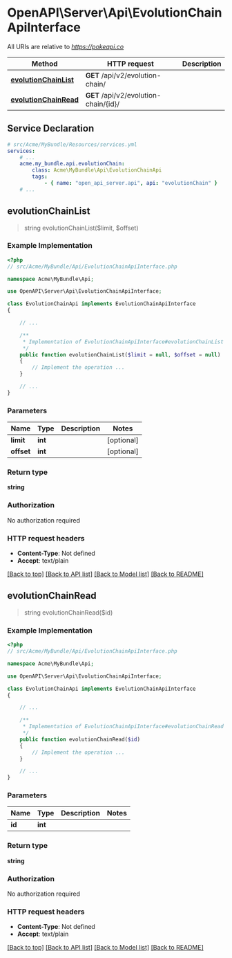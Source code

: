 # OpenAPI\Server\Api\EvolutionChainApiInterface

All URIs are relative to *https://pokeapi.co*

Method | HTTP request | Description
------------- | ------------- | -------------
[**evolutionChainList**](EvolutionChainApiInterface.md#evolutionChainList) | **GET** /api/v2/evolution-chain/ | 
[**evolutionChainRead**](EvolutionChainApiInterface.md#evolutionChainRead) | **GET** /api/v2/evolution-chain/{id}/ | 


## Service Declaration
```yaml
# src/Acme/MyBundle/Resources/services.yml
services:
    # ...
    acme.my_bundle.api.evolutionChain:
        class: Acme\MyBundle\Api\EvolutionChainApi
        tags:
            - { name: "open_api_server.api", api: "evolutionChain" }
    # ...
```

## **evolutionChainList**
> string evolutionChainList($limit, $offset)



### Example Implementation
```php
<?php
// src/Acme/MyBundle/Api/EvolutionChainApiInterface.php

namespace Acme\MyBundle\Api;

use OpenAPI\Server\Api\EvolutionChainApiInterface;

class EvolutionChainApi implements EvolutionChainApiInterface
{

    // ...

    /**
     * Implementation of EvolutionChainApiInterface#evolutionChainList
     */
    public function evolutionChainList($limit = null, $offset = null)
    {
        // Implement the operation ...
    }

    // ...
}
```

### Parameters

Name | Type | Description  | Notes
------------- | ------------- | ------------- | -------------
 **limit** | **int**|  | [optional]
 **offset** | **int**|  | [optional]

### Return type

**string**

### Authorization

No authorization required

### HTTP request headers

 - **Content-Type**: Not defined
 - **Accept**: text/plain

[[Back to top]](#) [[Back to API list]](../../README.md#documentation-for-api-endpoints) [[Back to Model list]](../../README.md#documentation-for-models) [[Back to README]](../../README.md)

## **evolutionChainRead**
> string evolutionChainRead($id)



### Example Implementation
```php
<?php
// src/Acme/MyBundle/Api/EvolutionChainApiInterface.php

namespace Acme\MyBundle\Api;

use OpenAPI\Server\Api\EvolutionChainApiInterface;

class EvolutionChainApi implements EvolutionChainApiInterface
{

    // ...

    /**
     * Implementation of EvolutionChainApiInterface#evolutionChainRead
     */
    public function evolutionChainRead($id)
    {
        // Implement the operation ...
    }

    // ...
}
```

### Parameters

Name | Type | Description  | Notes
------------- | ------------- | ------------- | -------------
 **id** | **int**|  |

### Return type

**string**

### Authorization

No authorization required

### HTTP request headers

 - **Content-Type**: Not defined
 - **Accept**: text/plain

[[Back to top]](#) [[Back to API list]](../../README.md#documentation-for-api-endpoints) [[Back to Model list]](../../README.md#documentation-for-models) [[Back to README]](../../README.md)

